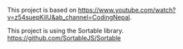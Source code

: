 This project is based on https://www.youtube.com/watch?v=z54suepKiIU&ab_channel=CodingNepal.

This project is using the Sortable library. https://github.com/SortableJS/Sortable
